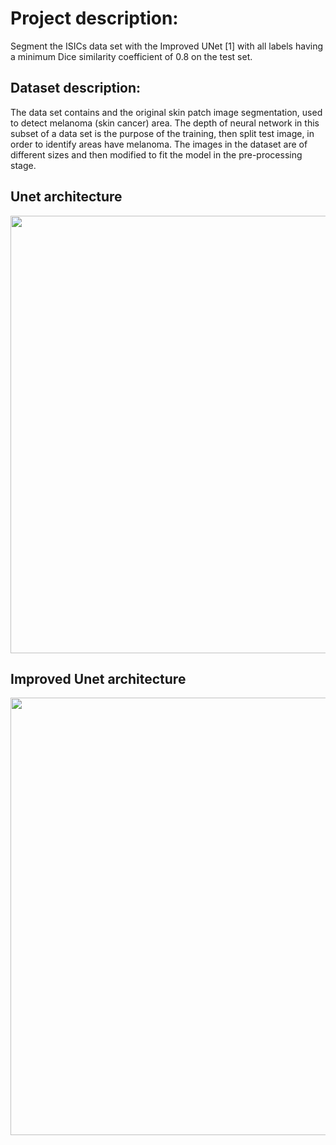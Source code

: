 # Project description:
Segment the ISICs data set with the Improved UNet [1] with all labels having a minimum Dice similarity coefficient of 0.8 on the test set.

## Dataset description:
The data set contains and the original skin patch image segmentation, used to detect melanoma (skin cancer) area. The depth of neural network in this subset of a data set is the purpose of the training, then split test image, in order to identify areas have melanoma. The images in the dataset are of different sizes and then modified to fit the model in the pre-processing stage.

## Unet architecture
<image width="700" src="Screenshots/Unet.png" />

## Improved Unet architecture
<image width="700" src="Screenshots/Improved unet.png" />
